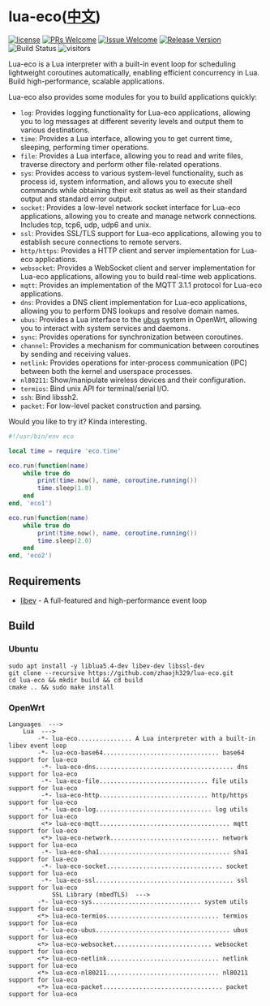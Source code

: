# lua-eco([中文](/README_ZH.md))

[1]: https://img.shields.io/badge/license-MIT-brightgreen.svg?style=plastic
[2]: /LICENSE
[3]: https://img.shields.io/badge/PRs-welcome-brightgreen.svg?style=plastic
[4]: https://github.com/zhaojh329/lua-eco/pulls
[5]: https://img.shields.io/badge/Issues-welcome-brightgreen.svg?style=plastic
[6]: https://github.com/zhaojh329/lua-eco/issues/new
[7]: https://img.shields.io/badge/release-3.13.0-blue.svg?style=plastic
[8]: https://github.com/zhaojh329/lua-eco/releases
[9]: https://github.com/zhaojh329/lua-eco/workflows/build/badge.svg

[![license][1]][2]
[![PRs Welcome][3]][4]
[![Issue Welcome][5]][6]
[![Release Version][7]][8]
![Build Status][9]
![visitors](https://visitor-badge.laobi.icu/badge?page_id=zhaojh329.lua-eco)

[lua]: https://www.lua.org
[libev]: http://software.schmorp.de/pkg/libev.html
[ubus]: https://openwrt.org/docs/techref/ubus

Lua-eco is a Lua interpreter with a built-in event loop for scheduling lightweight coroutines automatically, enabling efficient concurrency in Lua. Build high-performance, scalable applications.

Lua-eco also provides some modules for you to build applications quickly:

* `log`: Provides logging functionality for Lua-eco applications, allowing you to log messages at different severity levels and output them to various destinations.
* `time`: Provides a Lua interface, allowing you to get current time, sleeping, performing timer operations.
* `file`: Provides a Lua interface, allowing you to read and write files, traverse directory and perform other file-related operations.
* `sys`: Provides access to various system-level functionality, such as process id, system information, and allows you to execute shell commands while obtaining their exit status as well as their standard output and standard error output.
* `socket`: Provides a low-level network socket interface for Lua-eco applications, allowing you to create and manage network connections. Includes tcp, tcp6, udp, udp6 and unix.
* `ssl`: Provides SSL/TLS support for Lua-eco applications, allowing you to establish secure connections to remote servers.
* `http/https`: Provides a HTTP client and server implementation for Lua-eco applications.
* `websocket`: Provides a WebSocket client and server implementation for Lua-eco applications, allowing you to build real-time web applications.
* `mqtt`: Provides an implementation of the MQTT 3.1.1 protocol for Lua-eco applications.
* `dns`: Provides a DNS client implementation for Lua-eco applications, allowing you to perform DNS lookups and resolve domain names.
* `ubus`: Provides a Lua interface to the [ubus] system in OpenWrt, allowing you to interact with system services and daemons.
* `sync`: Provides operations for synchronization between coroutines.
* `channel`: Provides a mechanism for communication between coroutines by sending and receiving values.
* `netlink`: Provides operations for inter-process communication (IPC) between both the kernel and userspace processes.
* `nl80211`: Show/manipulate wireless devices and their configuration.
* `termios`: Bind unix API for terminal/serial I/O.
* `ssh`: Bind libssh2.
* `packet`: For low-level packet construction and parsing.

Would you like to try it? Kinda interesting.

```lua
#!/usr/bin/env eco

local time = require 'eco.time'

eco.run(function(name)
    while true do
        print(time.now(), name, coroutine.running())
        time.sleep(1.0)
    end
end, 'eco1')

eco.run(function(name)
    while true do
        print(time.now(), name, coroutine.running())
        time.sleep(2.0)
    end
end, 'eco2')
```

## Requirements
* [libev] - A full-featured and high-performance event loop

## Build

### Ubuntu

    sudo apt install -y liblua5.4-dev libev-dev libssl-dev
    git clone --recursive https://github.com/zhaojh329/lua-eco.git
    cd lua-eco && mkdir build && cd build
    cmake .. && sudo make install

### OpenWrt

    Languages  --->
        Lua  --->
            -*- lua-eco............... A Lua interpreter with a built-in libev event loop
            -*- lua-eco-base64................................ base64 support for lua-eco
             -*- lua-eco-dns...................................... dns support for lua-eco
             -*- lua-eco-file.............................. file utils support for lua-eco
             -*- lua-eco-http.............................. http/https support for lua-eco
             -*- lua-eco-log................................ log utils support for lua-eco
             <*> lua-eco-mqtt.................................... mqtt support for lua-eco
             <*> lua-eco-network.............................. network support for lua-eco
             -*- lua-eco-sha1.................................... sha1 support for lua-eco
             -*- lua-eco-socket................................ socket support for lua-eco
             -*- lua-eco-ssl...................................... ssl support for lua-eco
                SSL Library (mbedTLS)  --->
            -*- lua-eco-sys.............................. system utils support for lua-eco
            <*> lua-eco-termios............................... termios support for lua-eco
            -*- lua-eco-ubus..................................... ubus support for lua-eco
            <*> lua-eco-websocket........................... websocket support for lua-eco
            <*> lua-eco-netlink............................... netlink support for lua-eco
            <*> lua-eco-nl80211............................... nl80211 support for lua-eco
            <*> lua-eco-packet................................. packet support for lua-eco
